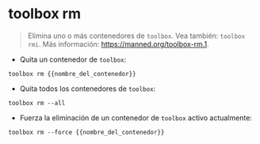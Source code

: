 # toolbox rm

> Elimina uno o más contenedores de `toolbox`.
> Vea también: `toolbox rmi`.
> Más información: <https://manned.org/toolbox-rm.1>.

- Quita un contenedor de `toolbox`:

`toolbox rm {{nombre_del_contenedor}}`

- Quita todos los contenedores de `toolbox`:

`toolbox rm --all`

- Fuerza la eliminación de un contenedor de `toolbox` activo actualmente:

`toolbox rm --force {{nombre_del_contenedor}}`
